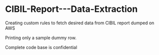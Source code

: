 # CIBIL-Report---Data-Extraction
Creating custom rules to fetch desired data from CIBIL report dumped on AWS

Printing only a sample dummy row.

Complete code base is confidential
